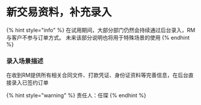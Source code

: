 # 新交易资料，补充录入

{% hint style="info" %}
在试用期间，大部分部门仍然会持续通过后台录入，RM与客户不参与订单方式。 未来该部分说明也将用于特殊场景的使用
{% endhint %}

### 录入场景描述

在收到RM提供所有相关合同文件、打款凭证、身份证资料等完善信息，在后台直接录入已签约订单

{% hint style="warning" %}
责任人：任琛
{% endhint %}

